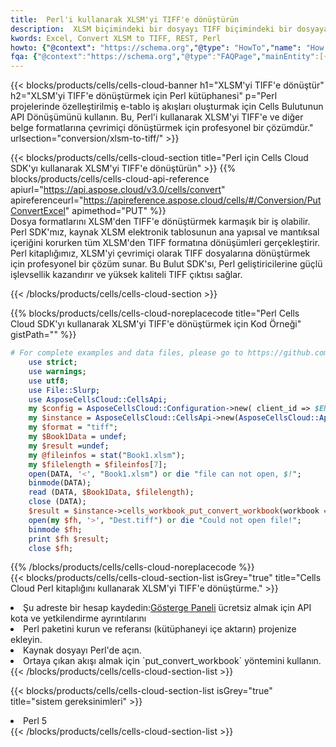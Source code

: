 ```yaml
---
title:  Perl'i kullanarak XLSM'yi TIFF'e dönüştürün
description:  XLSM biçimindeki bir dosyayı TIFF biçimindeki bir dosyaya dönüştürmek için Perl için Aspose.Cells Bulut SDK'sını kullanma.
kwords: Excel, Convert XLSM to TIFF, REST, Perl
howto: {"@context": "https://schema.org","@type": "HowTo","name": "How to convert XLSM to TIFF using the Cells Cloud Perl library.","description": "How to convert XLSM to TIFF using the Cells Cloud Perl library.","image": {"@type": "ImageObject"},"url": "/perl/conversion/xlsm-to-tiff/","step": [{ "@type": "HowToStep","name": "How to convert XLSM to TIFF using the Cells Cloud Perl library. step 1", "image": {"@type": "ImageObject",},"url": "/perl/conversion/xlsm-to-tiff/","text": "Register an account at <a href='https://dashboard.aspose.cloud/'>Dashboard</a> to get free API quota & authorization details",},{ "@type": "HowToStep","name": "How to convert XLSM to TIFF using the Cells Cloud Perl library. step 1", "image": {"@type": "ImageObject",},"url": "/perl/conversion/xlsm-to-tiff/","text": "Install Perl package and add the reference (import the library) to your project.",},{ "@type": "HowToStep","name": "How to convert XLSM to TIFF using the Cells Cloud Perl library. step 1", "image": {"@type": "ImageObject",},"url": "/perl/conversion/xlsm-to-tiff/","text": "Open the source file in Perl.",},{ "@type": "HowToStep","name": "How to convert XLSM to TIFF using the Cells Cloud Perl library. step 1", "image": {"@type": "ImageObject",},"url": "/perl/conversion/xlsm-to-tiff/","text": "Use the `put_convert_workbook` method to retrieve the resulting stream.",}, ],"supply": {"@type": "HowToSupply","name": "document"},"tool": [{"@type": "HowToTool","name": "VIM, Visual Studio Code, Eclipse"},{"@type": "HowToTool","name": "Aspose Cells"}],"totalTime": "PT6M"}
fqa: {"@context":"https://schema.org","@type":"FAQPage","mainEntity":[{"@type":"Question","name":"Why convert file formats in C# using REST API?","acceptedAnswer":{"@type":"Answer","text":"Documents are encoded in many ways, and some files may be incompatible with the software you use. To open and read such files, just convert them to appropriate file formats.<br/><ol><li>Install .NET SDK and add the reference (import the library) to your project.</li><li>Open the source file in C# using REST API.</li><li>Call the PutConvertWorkbookRequest() method, passing an output filename with required extension.</li><li>Get the result of conversion as a separate file.</li></ol>"}},{"@type":"Question","name":"What file formats can I convert with your C# library?","acceptedAnswer":{"@type":"Answer","text":"We support a variety of file formats for conversion using .NET library, including XLSX, Excel, xls , PDF, CSV, HTML, Markdown, XML, PNG, JPG, TIFF, Json, TXT and many more."}},{"@type":"Question","name":"What is the maximum allowed file size for conversion using this .NET library?","acceptedAnswer":{"@type":"Answer","text":"There are no file size limits for format conversions using .NET library."}}]}
---
```

{{< blocks/products/cells/cells-cloud-banner h1="XLSM\'yi TIFF\'e dönüştür" h2="XLSM\'yi TIFF\'e dönüştürmek için Perl kütüphanesi" p="Perl projelerinde özelleştirilmiş e-tablo iş akışları oluşturmak için Cells Bulutunun API Dönüşümünü kullanın. Bu, Perl\'i kullanarak XLSM\'yi TIFF\'e ve diğer belge formatlarına çevrimiçi dönüştürmek için profesyonel bir çözümdür." urlsection="conversion/xlsm-to-tiff/" >}}

{{< blocks/products/cells/cells-cloud-section title="Perl için Cells Cloud SDK\'yı kullanarak XLSM\'yi TIFF\'e dönüştürün" >}}
{{% blocks/products/cells/cells-cloud-api-reference apiurl="https://api.aspose.cloud/v3.0/cells/convert" apireferenceurl="https://apireference.aspose.cloud/cells/#/Conversion/PutConvertExcel" apimethod="PUT" %}}
<br/>
Dosya formatlarını XLSM'den TIFF'e dönüştürmek karmaşık bir iş olabilir. Perl SDK'mız, kaynak XLSM elektronik tablosunun ana yapısal ve mantıksal içeriğini korurken tüm XLSM'den TIFF formatına dönüşümleri gerçekleştirir. Perl kitaplığımız, XLSM'yi çevrimiçi olarak TIFF dosyalarına dönüştürmek için profesyonel bir çözüm sunar. Bu Bulut SDK'sı, Perl geliştiricilerine güçlü işlevsellik kazandırır ve yüksek kaliteli TIFF çıktısı sağlar.

{{< /blocks/products/cells/cells-cloud-section >}}

{{% blocks/products/cells/cells-cloud-noreplacecode title="Perl Cells Cloud SDK\'yı kullanarak XLSM\'yi TIFF\'e dönüştürmek için Kod Örneği" gistPath="" %}}
 
```perl
# For complete examples and data files, please go to https://github.com/aspose-cells-cloud/aspose-cells-cloud-perl/
    use strict;
    use warnings;
    use utf8; 
    use File::Slurp;
    use AsposeCellsCloud::CellsApi;
    my $config = AsposeCellsCloud::Configuration->new( client_id => $ENV{'ProductClientId'}, client_secret => $ENV{'ProductClientSecret'});
    my $instance = AsposeCellsCloud::CellsApi->new(AsposeCellsCloud::ApiClient->new( $config));
    my $format = "tiff";
    my $Book1Data = undef;
    my $result =undef;
    my @fileinfos = stat("Book1.xlsm");
    my $filelength = $fileinfos[7];
    open(DATA, '<', "Book1.xlsm") or die "file can not open, $!";
    binmode(DATA);
    read (DATA, $Book1Data, $filelength);
    close (DATA); 
    $result = $instance->cells_workbook_put_convert_workbook(workbook => $Book1Data, format => $format);
    open(my $fh, '>', "Dest.tiff") or die "Could not open file!";
    binmode $fh;
    print $fh $result;
    close $fh;
```
 
{{% /blocks/products/cells/cells-cloud-noreplacecode %}}
<br/>
{{< blocks/products/cells/cells-cloud-section-list isGrey="true" title="Cells Cloud Perl kitaplığını kullanarak XLSM\'yi TIFF\'e dönüştürme." >}}
<li> Şu adreste bir hesap kaydedin:<a href="https://dashboard.aspose.cloud/">Gösterge Paneli</a> ücretsiz almak için API kota ve yetkilendirme ayrıntılarını</li>
<li>Perl paketini kurun ve referansı (kütüphaneyi içe aktarın) projenize ekleyin.</li>
<li>Kaynak dosyayı Perl'de açın.</li>
<li>Ortaya çıkan akışı almak için `put_convert_workbook` yöntemini kullanın.</li>
{{< /blocks/products/cells/cells-cloud-section-list >}}

{{< blocks/products/cells/cells-cloud-section-list isGrey="true" title="sistem gereksinimleri" >}}
<li>Perl 5</li>
{{< /blocks/products/cells/cells-cloud-section-list >}}
